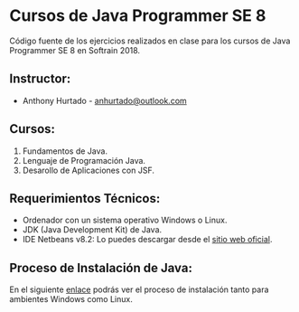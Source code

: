 # Cursos de Java Programmer SE 8

Código fuente de los ejercicios realizados en clase para los cursos de Java Programmer SE 8 en Softrain 2018.

## Instructor:

* Anthony Hurtado - anhurtado@outlook.com

## Cursos:

1) Fundamentos de Java.
2) Lenguaje de Programación Java.
3) Desarollo de Aplicaciones con JSF.

## Requerimientos Técnicos:

* Ordenador con un sistema operativo Windows o Linux.
* JDK (Java Development Kit) de Java.
* IDE Netbeans v8.2: Lo puedes descargar desde el [sitio web oficial](https://netbeans.org/downloads/).

## Proceso de Instalación de Java:

En el siguiente [enlace](https://docs.google.com/document/d/1gt4t96W-sIy8y3ha3NaIk8OGAD9R0R19K1bMYf5CiiA/edit?usp=sharing) podrás ver el proceso de instalación tanto para ambientes Windows como Linux.
